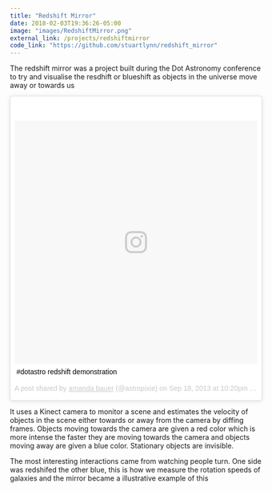 ```yaml
---
title: "Redshift Mirror"
date: 2018-02-03T19:36:26-05:00
image: "images/RedshiftMirror.png"
external_link: /projects/redshiftmirror
code_link: "https://github.com/stuartlynn/redshift_mirror"
---
```


The redshift mirror was a project built during the Dot Astronomy conference  to try and
visualise the resdhift or blueshift as objects in the universe move away or towards us
<blockquote class="instagram-media" data-instgrm-captioned data-instgrm-permalink="https://www.instagram.com/p/ebhdhjDu8y/" data-instgrm-version="8" style=" background:#FFF; border:0; border-radius:3px; box-shadow:0 0 1px 0 rgba(0,0,0,0.5),0 1px 10px 0 rgba(0,0,0,0.15); margin: 1px; max-width:658px; padding:0; width:99.375%; width:-webkit-calc(100% - 2px); width:calc(100% - 2px);"><div style="padding:8px;"> <div style=" background:#F8F8F8; line-height:0; margin-top:40px; padding:50% 0; text-align:center; width:100%;"> <div style=" background:url(data:image/png;base64,iVBORw0KGgoAAAANSUhEUgAAACwAAAAsCAMAAAApWqozAAAABGdBTUEAALGPC/xhBQAAAAFzUkdCAK7OHOkAAAAMUExURczMzPf399fX1+bm5mzY9AMAAADiSURBVDjLvZXbEsMgCES5/P8/t9FuRVCRmU73JWlzosgSIIZURCjo/ad+EQJJB4Hv8BFt+IDpQoCx1wjOSBFhh2XssxEIYn3ulI/6MNReE07UIWJEv8UEOWDS88LY97kqyTliJKKtuYBbruAyVh5wOHiXmpi5we58Ek028czwyuQdLKPG1Bkb4NnM+VeAnfHqn1k4+GPT6uGQcvu2h2OVuIf/gWUFyy8OWEpdyZSa3aVCqpVoVvzZZ2VTnn2wU8qzVjDDetO90GSy9mVLqtgYSy231MxrY6I2gGqjrTY0L8fxCxfCBbhWrsYYAAAAAElFTkSuQmCC); display:block; height:44px; margin:0 auto -44px; position:relative; top:-22px; width:44px;"></div></div> <p style=" margin:8px 0 0 0; padding:0 4px;"> <a href="https://www.instagram.com/p/ebhdhjDu8y/" style=" color:#000; font-family:Arial,sans-serif; font-size:14px; font-style:normal; font-weight:normal; line-height:17px; text-decoration:none; word-wrap:break-word;" target="_blank">#dotastro redshift demonstration</a></p> <p style=" color:#c9c8cd; font-family:Arial,sans-serif; font-size:14px; line-height:17px; margin-bottom:0; margin-top:8px; overflow:hidden; padding:8px 0 7px; text-align:center; text-overflow:ellipsis; white-space:nowrap;">A post shared by <a href="https://www.instagram.com/astropixie/" style=" color:#c9c8cd; font-family:Arial,sans-serif; font-size:14px; font-style:normal; font-weight:normal; line-height:17px;" target="_blank"> amanda bauer</a> (@astropixie) on <time style=" font-family:Arial,sans-serif; font-size:14px; line-height:17px;" datetime="2013-09-19T05:20:44+00:00">Sep 18, 2013 at 10:20pm PDT</time></p></div></blockquote>
<script async defer src="//www.instagram.com/embed.js"></script>

It uses a Kinect camera to monitor a scene and estimates the velocity of objects in
the scene either towards or away from the camera by diffing frames. Objects moving
towards the camera are given a red color which is more intense the faster they are
moving towards the camera and objects moving away are given a blue color. Stationary
objects are invisible.

The most interesting interactions came from watching people turn. One side was redshifed
the other blue, this is how we measure the rotation speeds of galaxies and the mirror
became a illustrative example of this
